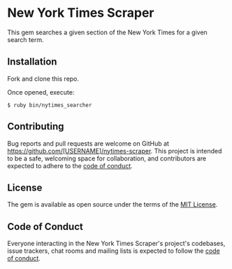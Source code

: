 # New York Times Scraper

This gem searches a given section of the New York Times for a given search term. 

## Installation

Fork and clone this repo.

Once opened, execute:

	$ ruby bin/nytimes_searcher

<!-- Add this line to your application's Gemfile:

```ruby
gem 'nytimes-scraper'
```

And then execute:

    $ bundle install

Or install it yourself as:

    $ gem install nytimes-scraper

## Usage

TODO: Write usage instructions here

## Development

After checking out the repo, run `bin/setup` to install dependencies. You can also run `bin/console` for an interactive prompt that will allow you to experiment.

To install this gem onto your local machine, run `bundle exec rake install`. To release a new version, update the version number in `version.rb`, and then run `bundle exec rake release`, which will create a git tag for the version, push git commits and tags, and push the `.gem` file to [rubygems.org](https://rubygems.org). -->

## Contributing

Bug reports and pull requests are welcome on GitHub at https://github.com/[USERNAME]/nytimes-scraper. This project is intended to be a safe, welcoming space for collaboration, and contributors are expected to adhere to the [code of conduct](https://github.com/[USERNAME]/nytimes-scraper/blob/master/CODE_OF_CONDUCT.md).


## License

The gem is available as open source under the terms of the [MIT License](https://opensource.org/licenses/MIT).

## Code of Conduct

Everyone interacting in the New York Times Scraper's project's codebases, issue trackers, chat rooms and mailing lists is expected to follow the [code of conduct](https://github.com/[USERNAME]/nytimes-scraper/blob/master/CODE_OF_CONDUCT.md).
